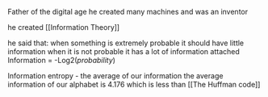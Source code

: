 Father of the digital age
he created many machines and was an inventor

he created [[Information Theory]]

he said that:
when something is extremely probable it should have little information when it is not probable it has a lot of information attached
Information = -Log2(*probability*)

Information entropy - the average of our information
the average information of our alphabet is 4.176 which is less than [[The Huffman code]]
